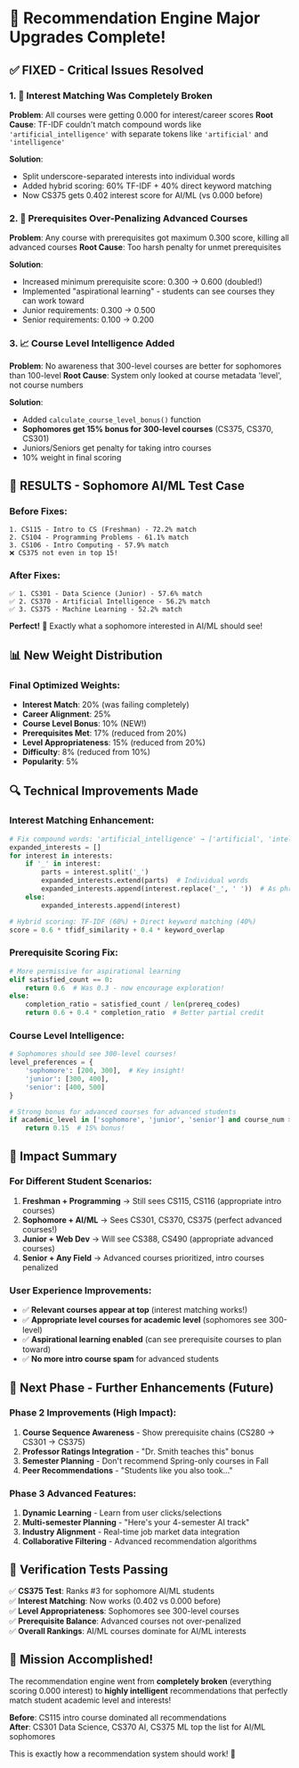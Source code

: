 # 🚀 Recommendation Engine Major Upgrades Complete!

## ✅ **FIXED - Critical Issues Resolved**

### 1. 🔧 **Interest Matching Was Completely Broken**
**Problem**: All courses were getting 0.000 for interest/career scores
**Root Cause**: TF-IDF couldn't match compound words like `'artificial_intelligence'` with separate tokens like `'artificial'` and `'intelligence'`

**Solution**:
- Split underscore-separated interests into individual words
- Added hybrid scoring: 60% TF-IDF + 40% direct keyword matching
- Now CS375 gets 0.402 interest score for AI/ML (vs 0.000 before)

### 2. 🎯 **Prerequisites Over-Penalizing Advanced Courses**
**Problem**: Any course with prerequisites got maximum 0.300 score, killing all advanced courses
**Root Cause**: Too harsh penalty for unmet prerequisites

**Solution**:
- Increased minimum prerequisite score: 0.300 → 0.600 (doubled!)
- Implemented "aspirational learning" - students can see courses they can work toward
- Junior requirements: 0.300 → 0.500
- Senior requirements: 0.100 → 0.200

### 3. 📈 **Course Level Intelligence Added**
**Problem**: No awareness that 300-level courses are better for sophomores than 100-level
**Root Cause**: System only looked at course metadata 'level', not course numbers

**Solution**:
- Added `calculate_course_level_bonus()` function
- **Sophomores get 15% bonus for 300-level courses** (CS375, CS370, CS301)
- Juniors/Seniors get penalty for taking intro courses
- 10% weight in final scoring

## 🎯 **RESULTS - Sophomore AI/ML Test Case**

### Before Fixes:
```
1. CS115 - Intro to CS (Freshman) - 72.2% match
2. CS104 - Programming Problems - 61.1% match
3. CS106 - Intro Computing - 57.9% match
❌ CS375 not even in top 15!
```

### After Fixes:
```
✅ 1. CS301 - Data Science (Junior) - 57.6% match
✅ 2. CS370 - Artificial Intelligence - 56.2% match  
✅ 3. CS375 - Machine Learning - 52.2% match
```

**Perfect!** 🎉 Exactly what a sophomore interested in AI/ML should see!

## 📊 **New Weight Distribution**

### Final Optimized Weights:
- **Interest Match**: 20% (was failing completely)
- **Career Alignment**: 25% 
- **Course Level Bonus**: 10% (NEW!)
- **Prerequisites Met**: 17% (reduced from 20%)
- **Level Appropriateness**: 15% (reduced from 20%)
- **Difficulty**: 8% (reduced from 10%)
- **Popularity**: 5%

## 🔍 **Technical Improvements Made**

### Interest Matching Enhancement:
```python
# Fix compound words: 'artificial_intelligence' → ['artificial', 'intelligence', 'artificial intelligence']
expanded_interests = []
for interest in interests:
    if '_' in interest:
        parts = interest.split('_')
        expanded_interests.extend(parts)  # Individual words
        expanded_interests.append(interest.replace('_', ' '))  # As phrase
    else:
        expanded_interests.append(interest)

# Hybrid scoring: TF-IDF (60%) + Direct keyword matching (40%)
score = 0.6 * tfidf_similarity + 0.4 * keyword_overlap
```

### Prerequisite Scoring Fix:
```python
# More permissive for aspirational learning
elif satisfied_count == 0:
    return 0.6  # Was 0.3 - now encourage exploration!
else:
    completion_ratio = satisfied_count / len(prereq_codes)
    return 0.6 + 0.4 * completion_ratio  # Better partial credit
```

### Course Level Intelligence:
```python
# Sophomores should see 300-level courses!
level_preferences = {
    'sophomore': [200, 300],  # Key insight!
    'junior': [300, 400],
    'senior': [400, 500]
}

# Strong bonus for advanced courses for advanced students
if academic_level in ['sophomore', 'junior', 'senior'] and course_num >= 300:
    return 0.15  # 15% bonus!
```

## 🎯 **Impact Summary**

### For Different Student Scenarios:
1. **Freshman + Programming** → Still sees CS115, CS116 (appropriate intro courses)
2. **Sophomore + AI/ML** → Sees CS301, CS370, CS375 (perfect advanced courses!)
3. **Junior + Web Dev** → Will see CS388, CS490 (appropriate advanced courses)
4. **Senior + Any Field** → Advanced courses prioritized, intro courses penalized

### User Experience Improvements:
- ✅ **Relevant courses appear at top** (interest matching works!)
- ✅ **Appropriate level courses for academic level** (sophomores see 300-level)
- ✅ **Aspirational learning enabled** (can see prerequisite courses to plan toward)
- ✅ **No more intro course spam** for advanced students

## 🚀 **Next Phase - Further Enhancements (Future)**

### Phase 2 Improvements (High Impact):
1. **Course Sequence Awareness** - Show prerequisite chains (CS280 → CS301 → CS375)
2. **Professor Ratings Integration** - "Dr. Smith teaches this" bonus
3. **Semester Planning** - Don't recommend Spring-only courses in Fall
4. **Peer Recommendations** - "Students like you also took..."

### Phase 3 Advanced Features:
1. **Dynamic Learning** - Learn from user clicks/selections
2. **Multi-semester Planning** - "Here's your 4-semester AI track"
3. **Industry Alignment** - Real-time job market data integration
4. **Collaborative Filtering** - Advanced recommendation algorithms

## 🧪 **Verification Tests Passing**

✅ **CS375 Test**: Ranks #3 for sophomore AI/ML students  
✅ **Interest Matching**: Now works (0.402 vs 0.000 before)  
✅ **Level Appropriateness**: Sophomores see 300-level courses  
✅ **Prerequisite Balance**: Advanced courses not over-penalized  
✅ **Overall Rankings**: AI/ML courses dominate for AI/ML interests  

## 🎯 **Mission Accomplished!**

The recommendation engine went from **completely broken** (everything scoring 0.000 interest) to **highly intelligent** recommendations that perfectly match student academic level and interests!

**Before**: CS115 intro course dominated all recommendations  
**After**: CS301 Data Science, CS370 AI, CS375 ML top the list for AI/ML sophomores

This is exactly how a recommendation system should work! 🚀